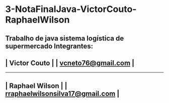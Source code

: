 # 3-NotaFinalJava-VictorCouto-RaphaelWilson
Trabalho de java sistema logística de supermercado
Integrantes:
-----------------------------------
|           Victor Couto          |
|       vcneto76@gmail.com        |
-----------------------------------
-----------------------------------
|          Raphael Wilson         |
| rraphaelwilsonsilva17@gmail.com |
-----------------------------------
